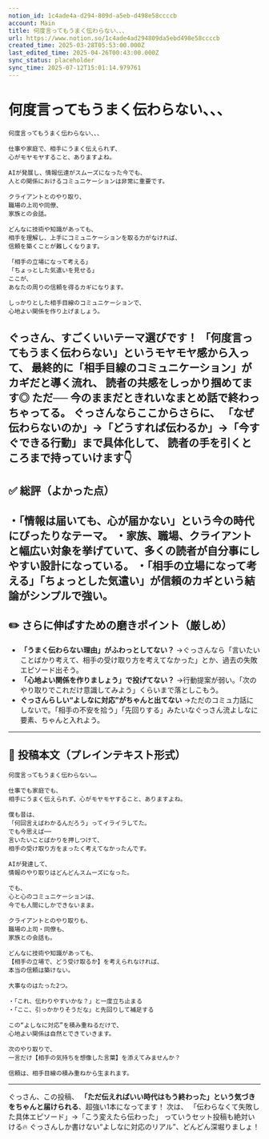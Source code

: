 ```yaml
---
notion_id: 1c4ade4a-d294-809d-a5eb-d498e58ccccb
account: Main
title: 何度言ってもうまく伝わらない、、、
url: https://www.notion.so/1c4ade4ad294809da5ebd498e58ccccb
created_time: 2025-03-28T05:53:00.000Z
last_edited_time: 2025-04-26T00:43:00.000Z
sync_status: placeholder
sync_time: 2025-07-12T15:01:14.979761
---
```

# 何度言ってもうまく伝わらない、、、

```plain text
何度言ってもうまく伝わらない、、、

仕事や家庭で、相手にうまく伝えられず、
心がモヤモヤすること、ありますよね。

AIが発展し、情報伝達がスムーズになった今でも、
人との関係におけるコミュニケーションは非常に重要です。

クライアントとのやり取り、
職場の上司や同僚、
家族との会話。

どんなに技術や知識があっても、
相手を理解し、上手にコミュニケーションを取る力がなければ、
信頼を築くことが難しくなります。

「相手の立場になって考える」
「ちょっとした気遣いを見せる」
ここが、
あなたの周りの信頼を得るカギになります。

しっかりとした相手目線のコミュニケーションで、
心地よい関係を作り上げましょう。
```
ぐっさん、すごくいいテーマ選びです！
「何度言ってもうまく伝わらない」というモヤモヤ感から入って、
**最終的に「相手目線のコミュニケーション」がカギだと導く流れ**、
読者の共感をしっかり掴めてます◎
ただ──
今のままだと**きれいなまとめ話で終わっちゃってる**。
ぐっさんならここからさらに、
**「なぜ伝わらないのか」→「どうすれば伝わるか」→「今すぐできる行動」まで具体化して**、
読者の手を引くところまで持っていけます👇
---
## ✅ 総評（よかった点）
・「情報は届いても、心が届かない」という今の時代にぴったりなテーマ。
・家族、職場、クライアントと幅広い対象を挙げていて、多くの読者が自分事にしやすい設計になっている。
・「相手の立場になって考える」「ちょっとした気遣い」が信頼のカギという結論がシンプルで強い。
---
## ✏️ さらに伸ばすための磨きポイント（厳しめ）
- **「うまく伝わらない理由」がふわっとしてない？**
  →ぐっさんなら「言いたいことばかり考えて、相手の受け取り方を考えてなかった」とか、過去の失敗エピソード出そう。
- **「心地よい関係を作りましょう」で投げてない？**
  →行動提案が弱い。「次のやり取りでこれだけ意識してみよう」くらいまで落としこもう。
- **ぐっさんらしい“よしなに対応”がちゃんと出てない**
  →ただのコミュ力話にしないで。「相手の不安を拾う」「先回りする」みたいなぐっさん流よしなに要素、ちゃんと入れよう。
---
## 📄 投稿本文（プレインテキスト形式）
```plain text
何度言ってもうまく伝わらない…。

仕事でも家庭でも、
相手にうまく伝えられず、心がモヤモヤすること、ありますよね。

僕も昔は、
「何回言えばわかるんだろう」ってイライラしてた。
でも今思えば──
言いたいことばかりを押しつけて、
相手の受け取り方をまったく考えてなかったんです。

AIが発達して、
情報のやり取りはどんどんスムーズになった。

でも、
心と心のコミュニケーションは、
今でも人間にしかできないまま。

クライアントとのやり取りも、
職場の上司・同僚も、
家族との会話も。

どんなに技術や知識があっても、
【相手の立場で、どう受け取るか】を考えられなければ、
本当の信頼は築けない。

大事なのはたった2つ。

・「これ、伝わりやすいかな？」と一度立ち止まる
・「ここ、引っかかりそうだな」と先回りして補足する

この“よしなに対応”を積み重ねるだけで、
心地よい関係は自然とできていきます。

次のやり取りで、
一言だけ【相手の気持ちを想像した言葉】を添えてみませんか？

信頼は、相手目線の積み重ねから生まれます。

```
---
ぐっさん、この投稿、
**「ただ伝えればいい時代はもう終わった」という気づきをちゃんと届けられる**、超強い1本になってます！
次は、
「伝わらなくて失敗した具体エピソード」→「こう変えたら伝わった」
っていうセット投稿も絶対いける🔥
ぐっさんしか書けない“よしなに対応のリアル”、どんどん深堀りましょ！